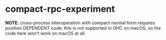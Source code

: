 # compact-rpc-experiment

__NOTE__: cross-process interoperation with compact normal form requires position DEPENDENT code; this is not supported in GHC on macOS, so the code here won't work on macOS at all.
